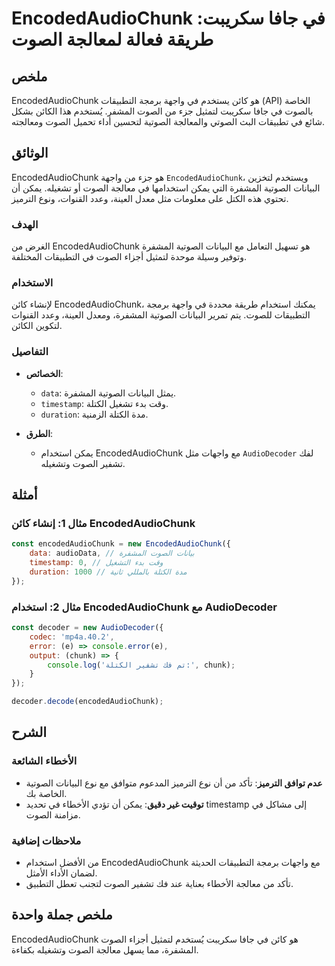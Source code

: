 <!--
Meta Description: # EncodedAudioChunk في جافا سكريبت: طريقة فعالة لمعالجة الصوت ## ملخص EncodedAudioChunk هو كائن يستخدم في واجهة برمجة التطبيقات (API) الخاصة بالصوت في...
Meta Keywords: encodedaudiochunk, الصوت, الصوتية, المشفرة, البيانات
-->

# EncodedAudioChunk في جافا سكريبت: طريقة فعالة لمعالجة الصوت

## ملخص
EncodedAudioChunk هو كائن يستخدم في واجهة برمجة التطبيقات (API) الخاصة بالصوت في جافا سكريبت لتمثيل جزء من الصوت المشفر. يُستخدم هذا الكائن بشكل شائع في تطبيقات البث الصوتي والمعالجة الصوتية لتحسين أداء تحميل الصوت ومعالجته.

## الوثائق
EncodedAudioChunk هو جزء من واجهة `EncodedAudioChunk`، ويستخدم لتخزين البيانات الصوتية المشفرة التي يمكن استخدامها في معالجة الصوت أو تشغيله. يمكن أن تحتوي هذه الكتل على معلومات مثل معدل العينة، وعدد القنوات، ونوع الترميز.

### الهدف
الغرض من EncodedAudioChunk هو تسهيل التعامل مع البيانات الصوتية المشفرة وتوفير وسيلة موحدة لتمثيل أجزاء الصوت في التطبيقات المختلفة.

### الاستخدام
لإنشاء كائن EncodedAudioChunk، يمكنك استخدام طريقة محددة في واجهة برمجة التطبيقات للصوت. يتم تمرير البيانات الصوتية المشفرة، ومعدل العينة، وعدد القنوات لتكوين الكائن.

### التفاصيل
- **الخصائص**:
  - `data`: يمثل البيانات الصوتية المشفرة.
  - `timestamp`: وقت بدء تشغيل الكتلة.
  - `duration`: مدة الكتلة الزمنية.

- **الطرق**:
  - يمكن استخدام EncodedAudioChunk مع واجهات مثل `AudioDecoder` لفك تشفير الصوت وتشغيله.

## أمثلة
### مثال 1: إنشاء كائن EncodedAudioChunk
```javascript
const encodedAudioChunk = new EncodedAudioChunk({
    data: audioData, // بيانات الصوت المشفرة
    timestamp: 0, // وقت بدء التشغيل
    duration: 1000 // مدة الكتلة بالمللي ثانية
});
```

### مثال 2: استخدام EncodedAudioChunk مع AudioDecoder
```javascript
const decoder = new AudioDecoder({
    codec: 'mp4a.40.2',
    error: (e) => console.error(e),
    output: (chunk) => {
        console.log('تم فك تشفير الكتلة:', chunk);
    }
});

decoder.decode(encodedAudioChunk);
```

## الشرح
### الأخطاء الشائعة
- **عدم توافق الترميز**: تأكد من أن نوع الترميز المدعوم متوافق مع نوع البيانات الصوتية الخاصة بك.
- **توقيت غير دقيق**: يمكن أن تؤدي الأخطاء في تحديد timestamp إلى مشاكل في مزامنة الصوت.
  
### ملاحظات إضافية
- من الأفضل استخدام EncodedAudioChunk مع واجهات برمجة التطبيقات الحديثة لضمان الأداء الأمثل.
- تأكد من معالجة الأخطاء بعناية عند فك تشفير الصوت لتجنب تعطل التطبيق.

## ملخص جملة واحدة
EncodedAudioChunk هو كائن في جافا سكريبت يُستخدم لتمثيل أجزاء الصوت المشفرة، مما يسهل معالجة الصوت وتشغيله بكفاءة.